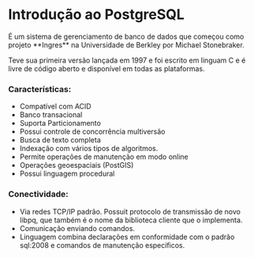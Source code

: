 # Introdução ao PostgreSQL

<p>É um sistema de gerenciamento de banco de dados que começou como projeto **Ingres** na Universidade de Berkley por Michael Stonebraker.</p>
<p>Teve sua primeira versão lançada em 1997 e foi escrito em linguam C e é livre de código aberto e disponível em todas as plataformas.</p>

### Características:
- Compatível com ACID
- Banco transacional
- Suporta Particionamento
- Possui controle de concorrência multiversão
- Busca de texto completa
- Indexação com vários tipos de algoritmos.
- Permite operações de manutenção em modo online
- Operações geoespaciais (PostGIS)
- Possui linguagem procedural

### Conectividade:
- Via redes TCP/IP padrão. Possuit protocolo de transmissão de novo libpq, que também é o nome da biblioteca cliente que o implementa.
- Comunicação enviando comandos.
- Linguagem combina declarações em conformidade com o padrão sql:2008 e comandos de manutenção específicos.